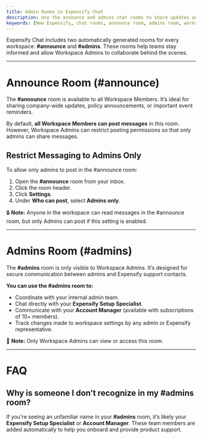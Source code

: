 ```yaml
---
title: Admin Rooms in Expensify Chat
description: Use the announce and admins chat rooms to share updates and collaborate with your team.
keywords: [New Expensify, chat rooms, announce room, admins room, workspace chat, admin permissions]
---
```

<div id="new-expensify" markdown="1">

Expensify Chat includes two automatically generated rooms for every workspace: **#announce** and **#admins**. These rooms help teams stay informed and allow Workspace Admins to collaborate behind the scenes.

---

# Announce Room (#announce)

The **#announce** room is available to all Workspace Members. It’s ideal for sharing company-wide updates, policy announcements, or important event reminders.

By default, **all Workspace Members can post messages** in this room. However, Workspace Admins can restrict posting permissions so that only admins can share messages.

## Restrict Messaging to Admins Only

To allow only admins to post in the #announce room:

1. Open the **#announce** room from your inbox.
2. Click the room header.
3. Click **Settings**.
4. Under **Who can post**, select **Admins only**.

🔒 **Note:** Anyone in the workspace can read messages in the #announce room, but only Admins can post if this setting is enabled.

---

# Admins Room (#admins)

The **#admins** room is only visible to Workspace Admins. It’s designed for secure communication between admins and Expensify support contacts.

**You can use the #admins room to:**
- Coordinate with your internal admin team.
- Chat directly with your **Expensify Setup Specialist**.
- Communicate with your **Account Manager** (available with subscriptions of 10+ members).
- Track changes made to workspace settings by any admin or Expensify representative.

🔐 **Note:** Only Workspace Admins can view or access this room.

---

# FAQ

## Why is someone I don’t recognize in my #admins room?

If you're seeing an unfamiliar name in your **#admins** room, it’s likely your **Expensify Setup Specialist** or **Account Manager**. These team members are added automatically to help you onboard and provide product support.

</div>
